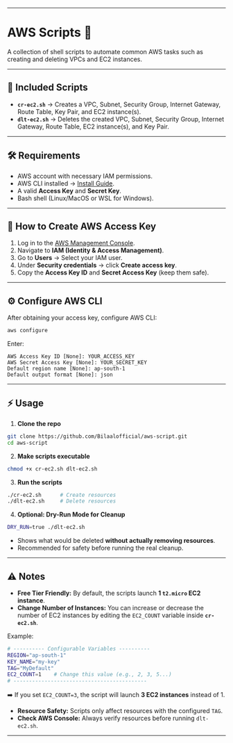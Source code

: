 
---

# AWS Scripts 🚀

A collection of shell scripts to automate common AWS tasks such as creating and deleting VPCs and EC2 instances.

---

## 📂 Included Scripts

* **`cr-ec2.sh`** → Creates a VPC, Subnet, Security Group, Internet Gateway, Route Table, Key Pair, and EC2 instance(s).
* **`dlt-ec2.sh`** → Deletes the created VPC, Subnet, Security Group, Internet Gateway, Route Table, EC2 instance(s), and Key Pair.

---

## 🛠 Requirements

* AWS account with necessary IAM permissions.
* AWS CLI installed → [Install Guide](https://docs.aws.amazon.com/cli/latest/userguide/getting-started-install.html).
* A valid **Access Key** and **Secret Key**.
* Bash shell (Linux/MacOS or WSL for Windows).

---

## 🔑 How to Create AWS Access Key

1. Log in to the [AWS Management Console](https://console.aws.amazon.com/).
2. Navigate to **IAM (Identity & Access Management)**.
3. Go to **Users** → Select your IAM user.
4. Under **Security credentials** → click **Create access key**.
5. Copy the **Access Key ID** and **Secret Access Key** (keep them safe).

---

## ⚙️ Configure AWS CLI

After obtaining your access key, configure AWS CLI:

```bash
aws configure
```

Enter:

```
AWS Access Key ID [None]: YOUR_ACCESS_KEY
AWS Secret Access Key [None]: YOUR_SECRET_KEY
Default region name [None]: ap-south-1
Default output format [None]: json
```

---

## ⚡ Usage

1. **Clone the repo**

```bash
git clone https://github.com/Bilaalofficial/aws-script.git
cd aws-script
```

2. **Make scripts executable**

```bash
chmod +x cr-ec2.sh dlt-ec2.sh
```

3. **Run the scripts**

```bash
./cr-ec2.sh      # Create resources
./dlt-ec2.sh     # Delete resources
```

4. **Optional: Dry-Run Mode for Cleanup**

```bash
DRY_RUN=true ./dlt-ec2.sh
```

* Shows what would be deleted **without actually removing resources**.
* Recommended for safety before running the real cleanup.

---

## ⚠️ Notes

* **Free Tier Friendly:** By default, the scripts launch **1 `t2.micro` EC2 instance**.
* **Change Number of Instances:** You can increase or decrease the number of EC2 instances by editing the `EC2_COUNT` variable inside **`cr-ec2.sh`**.

Example:

```bash
# ---------- Configurable Variables ----------
REGION="ap-south-1"
KEY_NAME="my-key"
TAG="MyDefault"
EC2_COUNT=1    # Change this value (e.g., 2, 3, 5...)
# -------------------------------------------
```

➡️ If you set `EC2_COUNT=3`, the script will launch **3 EC2 instances** instead of 1.

* **Resource Safety:** Scripts only affect resources with the configured `TAG`.
* **Check AWS Console:** Always verify resources before running `dlt-ec2.sh`.

---

